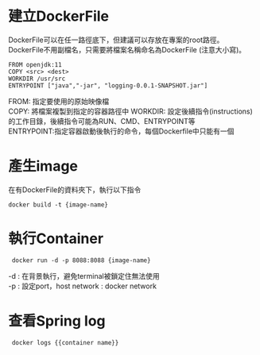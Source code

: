 # 建立DockerFile
DockerFile可以在任一路徑底下，但建議可以存放在專案的root路徑。  
DockerFile不用副檔名，只需要將檔案名稱命名為DockerFile (注意大小寫)。  

```
FROM openjdk:11
COPY <src> <dest>
WORKDIR /usr/src
ENTRYPOINT ["java","-jar", "logging-0.0.1-SNAPSHOT.jar"]
```
FROM: 指定要使用的原始映像檔  
COPY: 將檔案複製到指定的容器路徑中
WORKDIR: 設定後續指令(instructions)的工作目錄，後續指令可能為RUN、CMD、ENTRYPOINT等    
ENTRYPOINT:指定容器啟動後執行的命令，每個Dockerfile中只能有一個


# 產生image
在有DockerFile的資料夾下，執行以下指令

```
docker build -t {image-name}
```

# 執行Container
```
 docker run -d -p 8088:8088 {image-name}
```
-d : 在背景執行，避免terminal被鎖定住無法使用  
-p : 設定port，host network : docker network  

# 查看Spring  log

```
 docker logs {{container name}}
```
